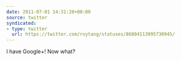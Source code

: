 ```yaml
---
date: 2011-07-01 14:31:28+00:00
source: twitter
syndicated:
- type: twitter
  url: https://twitter.com/roytang/statuses/86804113995730945/
---
```


I have Google+! Now what?
